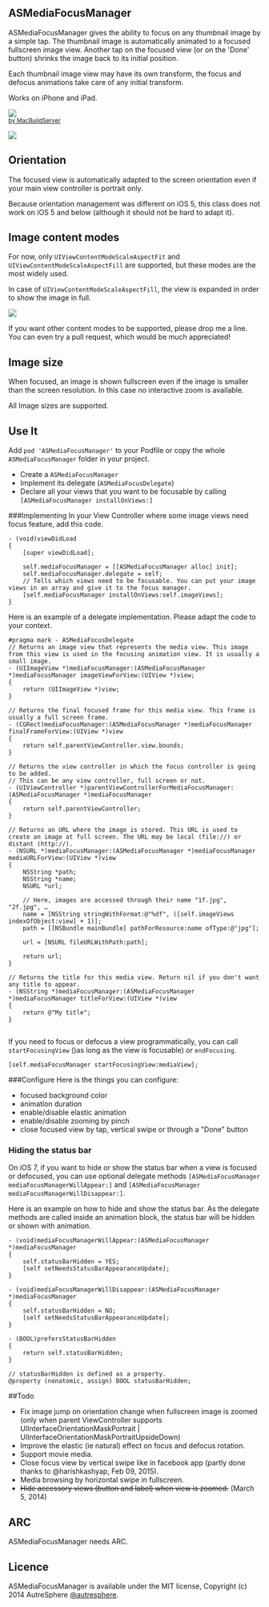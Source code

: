## ASMediaFocusManager
ASMediaFocusManager gives the ability to focus on any thumbnail image by a simple tap. The thumbnail image is automatically animated to a focused fullscreen image view. Another tap on the focused view (or on the 'Done' button) shrinks the image back to its initial position.

Each thumbnail image view may have its own transform, the focus and defocus animations take care of any initial transform.

Works on iPhone and iPad.

<div class="macbuildserver-block">
    <a class="macbuildserver-button" href="http://macbuildserver.com/project/github/build/?xcode_project=Example%2FASMediaFocusExemple.xcodeproj&amp;target=ASMediaFocusExemple&amp;repo_url=https%3A%2F%2Fgithub.com%2Fautresphere%2FASMediaFocusManager&amp;build_conf=Release" target="_blank"><img src="http://com.macbuildserver.github.s3-website-us-east-1.amazonaws.com/button_up.png"/></a><br/><sup><a href="http://macbuildserver.com/github/opensource/" target="_blank">by MacBuildServer</a></sup>
</div>

![](https://github.com/autresphere/ASMediaFocusManager/raw/master/Screenshots/video.gif) 

## Orientation
The focused view is automatically adapted to the screen orientation even if your main view controller is portrait only.

Because orientation management was different on iOS 5, this class does not work on iOS 5 and below (although it should not be hard to adapt it).
## Image content modes
For now, only `UIViewContentModeScaleAspectFit` and `UIViewContentModeScaleAspectFill` are supported, but these modes are the most widely used.

In case of `UIViewContentModeScaleAspectFill`, the view is expanded in order to show the image in full.

![](https://github.com/autresphere/ASMediaFocusManager/raw/master/Screenshots/videoAspectFill.gif) 

If you want other content modes to be supported, please drop me a line. You can even try a pull request, which would be much appreciated!

## Image size
When focused, an image is shown fullscreen even if the image is smaller than the screen resolution. In this case no interactive zoom is available.

All Image sizes are supported.

## Use It
Add `pod 'ASMediaFocusManager'` to your Podfile or copy the whole `ASMediaFocusManager` folder in your project.

* Create a `ASMediaFocusManager`
* Implement its delegate (`ASMediaFocusDelegate`)
* Declare all your views that you want to be focusable by calling `[ASMediaFocusManager installOnViews:]`

###Implementing
In your View Controller where some image views need focus feature, add this code.

```objc
- (void)viewDidLoad
{
    [super viewDidLoad];
    
    self.mediaFocusManager = [[ASMediaFocusManager alloc] init];
    self.mediaFocusManager.delegate = self;
    // Tells which views need to be focusable. You can put your image views in an array and give it to the focus manager.
    [self.mediaFocusManager installOnViews:self.imageViews];
}
```

Here is an example of a delegate implementation. Please adapt the code to your context.
```objc
#pragma mark - ASMediaFocusDelegate
// Returns an image view that represents the media view. This image from this view is used in the focusing animation view. It is usually a small image.
- (UIImageView *)mediaFocusManager:(ASMediaFocusManager *)mediaFocusManager imageViewForView:(UIView *)view;
{
    return (UIImageView *)view;
}

// Returns the final focused frame for this media view. This frame is usually a full screen frame.
- (CGRect)mediaFocusManager:(ASMediaFocusManager *)mediaFocusManager finalFrameForView:(UIView *)view
{
    return self.parentViewController.view.bounds;
}

// Returns the view controller in which the focus controller is going to be added.
// This can be any view controller, full screen or not.
- (UIViewController *)parentViewControllerForMediaFocusManager:(ASMediaFocusManager *)mediaFocusManager
{
    return self.parentViewController;
}

// Returns an URL where the image is stored. This URL is used to create an image at full screen. The URL may be local (file://) or distant (http://).
- (NSURL *)mediaFocusManager:(ASMediaFocusManager *)mediaFocusManager mediaURLForView:(UIView *)view
{
    NSString *path;
    NSString *name;
    NSURL *url;
    
    // Here, images are accessed through their name "1f.jpg", "2f.jpg", …
    name = [NSString stringWithFormat:@"%df", ([self.imageViews indexOfObject:view] + 1)];
    path = [[NSBundle mainBundle] pathForResource:name ofType:@"jpg"];
    
    url = [NSURL fileURLWithPath:path];
    
    return url;
}

// Returns the title for this media view. Return nil if you don't want any title to appear.
- (NSString *)mediaFocusManager:(ASMediaFocusManager *)mediaFocusManager titleForView:(UIView *)view
{
	return @"My title";
}


```

If you need to focus or defocus a view programmatically, you can call `startFocusingView` ()as long as the view is focusable) or `endFocusing`.

```objc
[self.mediaFocusManager startFocusingView:mediaView];
```

###Configure
Here is the things you can configure:

* focused background color 
* animation duration
* enable/disable elastic animation
* enable/disable zooming by pinch
* close focused view by tap, vertical swipe or through a "Done" button

### Hiding the status bar
On iOS 7, if you want to hide or show the status bar when a view is focused or defocused, you can use optional delegate methods `[ASMediaFocusManager mediaFocusManagerWillAppear:]` and `[ASMediaFocusManager mediaFocusManagerWillDisappear:]`.

Here is an example on how to hide and show the status bar. As the delegate methods are called inside an animation block, the status bar will be hidden or shown with animation.
```objc
- (void)mediaFocusManagerWillAppear:(ASMediaFocusManager *)mediaFocusManager
{
    self.statusBarHidden = YES;
	[self setNeedsStatusBarAppearanceUpdate];
}

- (void)mediaFocusManagerWillDisappear:(ASMediaFocusManager *)mediaFocusManager
{
    self.statusBarHidden = NO;
    [self setNeedsStatusBarAppearanceUpdate];
}

- (BOOL)prefersStatusBarHidden
{
    return self.statusBarHidden;
}

// statusBarHidden is defined as a property.
@property (nonatomic, assign) BOOL statusBarHidden;

```


##Todo
* Fix image jump on orientation change when fullscreen image is zoomed (only when parent ViewController supports UIInterfaceOrientationMaskPortrait | UIInterfaceOrientationMaskPortraitUpsideDown)
* Improve the elastic (ie natural) effect on focus and defocus rotation.
* Support movie media.
* Close focus view by vertical swipe like in facebook app (partly done thanks to @harishkashyap, Feb 09, 2015).
* Media browsing by horizontal swipe in fullscreen.
* ~~Hide accessory views (button and label) when view is zoomed.~~ (March 5, 2014)

## ARC
ASMediaFocusManager needs ARC.

## Licence
ASMediaFocusManager is available under the MIT license, Copyright (c) 2014 AutreSphere [@autresphere](http://twitter.com/autresphere).



